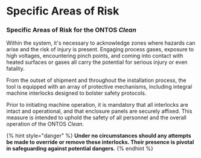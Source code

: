 # Specific Areas of Risk

### Specific Areas of Risk for the ONTOS _Clean_ <a href="#_toc54339753" id="_toc54339753"></a>

Within the system, it's necessary to acknowledge zones where hazards can arise and the risk of injury is present. Engaging process gases, exposure to high voltages, encountering pinch points, and coming into contact with heated surfaces or gases all carry the potential for serious injury or even fatality.

From the outset of shipment and throughout the installation process, the tool is equipped with an array of protective mechanisms, including integral machine interlocks designed to bolster safety protocols.

Prior to initiating machine operation, it is mandatory that all interlocks are intact and operational, and that enclosure panels are securely affixed. This measure is intended to uphold the safety of all personnel and the overall operation of the ONTOS _Clean_.

{% hint style="danger" %}
**Under no circumstances should any attempts be made to override or remove these interlocks. Their presence is pivotal in safeguarding against potential dangers.**
{% endhint %}
